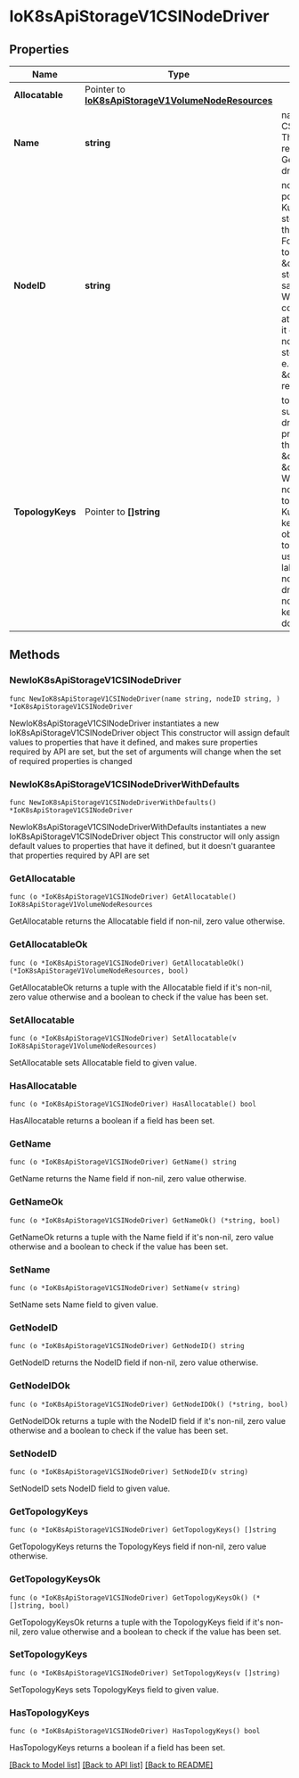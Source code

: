 # IoK8sApiStorageV1CSINodeDriver

## Properties

Name | Type | Description | Notes
------------ | ------------- | ------------- | -------------
**Allocatable** | Pointer to [**IoK8sApiStorageV1VolumeNodeResources**](IoK8sApiStorageV1VolumeNodeResources.md) |  | [optional] 
**Name** | **string** | name represents the name of the CSI driver that this object refers to. This MUST be the same name returned by the CSI GetPluginName() call for that driver. | 
**NodeID** | **string** | nodeID of the node from the driver point of view. This field enables Kubernetes to communicate with storage systems that do not share the same nomenclature for nodes. For example, Kubernetes may refer to a given node as \&quot;node1\&quot;, but the storage system may refer to the same node as \&quot;nodeA\&quot;. When Kubernetes issues a command to the storage system to attach a volume to a specific node, it can use this field to refer to the node name using the ID that the storage system will understand, e.g. \&quot;nodeA\&quot; instead of \&quot;node1\&quot;. This field is required. | 
**TopologyKeys** | Pointer to **[]string** | topologyKeys is the list of keys supported by the driver. When a driver is initialized on a cluster, it provides a set of topology keys that it understands (e.g. \&quot;company.com/zone\&quot;, \&quot;company.com/region\&quot;). When a driver is initialized on a node, it provides the same topology keys along with values. Kubelet will expose these topology keys as labels on its own node object. When Kubernetes does topology aware provisioning, it can use this list to determine which labels it should retrieve from the node object and pass back to the driver. It is possible for different nodes to use different topology keys. This can be empty if driver does not support topology. | [optional] 

## Methods

### NewIoK8sApiStorageV1CSINodeDriver

`func NewIoK8sApiStorageV1CSINodeDriver(name string, nodeID string, ) *IoK8sApiStorageV1CSINodeDriver`

NewIoK8sApiStorageV1CSINodeDriver instantiates a new IoK8sApiStorageV1CSINodeDriver object
This constructor will assign default values to properties that have it defined,
and makes sure properties required by API are set, but the set of arguments
will change when the set of required properties is changed

### NewIoK8sApiStorageV1CSINodeDriverWithDefaults

`func NewIoK8sApiStorageV1CSINodeDriverWithDefaults() *IoK8sApiStorageV1CSINodeDriver`

NewIoK8sApiStorageV1CSINodeDriverWithDefaults instantiates a new IoK8sApiStorageV1CSINodeDriver object
This constructor will only assign default values to properties that have it defined,
but it doesn't guarantee that properties required by API are set

### GetAllocatable

`func (o *IoK8sApiStorageV1CSINodeDriver) GetAllocatable() IoK8sApiStorageV1VolumeNodeResources`

GetAllocatable returns the Allocatable field if non-nil, zero value otherwise.

### GetAllocatableOk

`func (o *IoK8sApiStorageV1CSINodeDriver) GetAllocatableOk() (*IoK8sApiStorageV1VolumeNodeResources, bool)`

GetAllocatableOk returns a tuple with the Allocatable field if it's non-nil, zero value otherwise
and a boolean to check if the value has been set.

### SetAllocatable

`func (o *IoK8sApiStorageV1CSINodeDriver) SetAllocatable(v IoK8sApiStorageV1VolumeNodeResources)`

SetAllocatable sets Allocatable field to given value.

### HasAllocatable

`func (o *IoK8sApiStorageV1CSINodeDriver) HasAllocatable() bool`

HasAllocatable returns a boolean if a field has been set.

### GetName

`func (o *IoK8sApiStorageV1CSINodeDriver) GetName() string`

GetName returns the Name field if non-nil, zero value otherwise.

### GetNameOk

`func (o *IoK8sApiStorageV1CSINodeDriver) GetNameOk() (*string, bool)`

GetNameOk returns a tuple with the Name field if it's non-nil, zero value otherwise
and a boolean to check if the value has been set.

### SetName

`func (o *IoK8sApiStorageV1CSINodeDriver) SetName(v string)`

SetName sets Name field to given value.


### GetNodeID

`func (o *IoK8sApiStorageV1CSINodeDriver) GetNodeID() string`

GetNodeID returns the NodeID field if non-nil, zero value otherwise.

### GetNodeIDOk

`func (o *IoK8sApiStorageV1CSINodeDriver) GetNodeIDOk() (*string, bool)`

GetNodeIDOk returns a tuple with the NodeID field if it's non-nil, zero value otherwise
and a boolean to check if the value has been set.

### SetNodeID

`func (o *IoK8sApiStorageV1CSINodeDriver) SetNodeID(v string)`

SetNodeID sets NodeID field to given value.


### GetTopologyKeys

`func (o *IoK8sApiStorageV1CSINodeDriver) GetTopologyKeys() []string`

GetTopologyKeys returns the TopologyKeys field if non-nil, zero value otherwise.

### GetTopologyKeysOk

`func (o *IoK8sApiStorageV1CSINodeDriver) GetTopologyKeysOk() (*[]string, bool)`

GetTopologyKeysOk returns a tuple with the TopologyKeys field if it's non-nil, zero value otherwise
and a boolean to check if the value has been set.

### SetTopologyKeys

`func (o *IoK8sApiStorageV1CSINodeDriver) SetTopologyKeys(v []string)`

SetTopologyKeys sets TopologyKeys field to given value.

### HasTopologyKeys

`func (o *IoK8sApiStorageV1CSINodeDriver) HasTopologyKeys() bool`

HasTopologyKeys returns a boolean if a field has been set.


[[Back to Model list]](../README.md#documentation-for-models) [[Back to API list]](../README.md#documentation-for-api-endpoints) [[Back to README]](../README.md)


